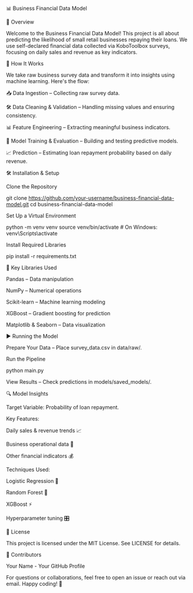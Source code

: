 📊 Business Financial Data Model

🚀 Overview

Welcome to the Business Financial Data Model! This project is all about predicting the likelihood of small retail businesses repaying their loans. We use self-declared financial data collected via KoboToolbox surveys, focusing on daily sales and revenue as key indicators.

🔄 How It Works

We take raw business survey data and transform it into insights using machine learning. Here's the flow:

📥 Data Ingestion – Collecting raw survey data.

🛠️ Data Cleaning & Validation – Handling missing values and ensuring consistency.

📊 Feature Engineering – Extracting meaningful business indicators.

🤖 Model Training & Evaluation – Building and testing predictive models.

📈 Prediction – Estimating loan repayment probability based on daily revenue.

🛠️ Installation & Setup

Clone the Repository

git clone https://github.com/your-username/business-financial-data-model.git
cd business-financial-data-model

Set Up a Virtual Environment

python -m venv venv
source venv/bin/activate  # On Windows: venv\Scripts\activate

Install Required Libraries

pip install -r requirements.txt

📜 Key Libraries Used

Pandas – Data manipulation

NumPy – Numerical operations

Scikit-learn – Machine learning modeling

XGBoost – Gradient boosting for prediction

Matplotlib & Seaborn – Data visualization

▶️ Running the Model

Prepare Your Data – Place survey_data.csv in data/raw/.

Run the Pipeline

python main.py

View Results – Check predictions in models/saved_models/.

🔍 Model Insights

Target Variable: Probability of loan repayment.

Key Features:

Daily sales & revenue trends 📈

Business operational data 🏪

Other financial indicators 💰

Techniques Used:

Logistic Regression 🤖

Random Forest 🌲

XGBoost ⚡

Hyperparameter tuning 🎛️

📜 License

This project is licensed under the MIT License. See LICENSE for details.

🤝 Contributors

Your Name - Your GitHub Profile

For questions or collaborations, feel free to open an issue or reach out via email. Happy coding! 🚀

